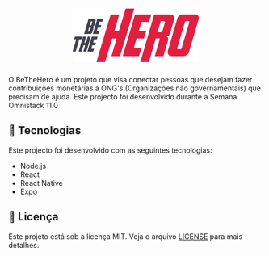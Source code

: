 <h1 align="center">
 <img src="./frontend/src/assets/logo.svg" width="250">
</h1>

<p>
  O BeTheHero é um projeto que visa conectar pessoas que desejam fazer contribuições monetárias a ONG's (Organizações não governamentais) que precisam de ajuda.
  Este projecto foi desenvolvido durante a Semana Omnistack 11.0
</p>

## :rocket: Tecnologias
Este projecto foi desenvolvido com as seguintes tecnologias:
* Node.js
* React
* React Native
* Expo

## :memo: Licença
Este projeto está sob a licença MIT. Veja o arquivo [LICENSE](LICENSE) para mais detalhes.
